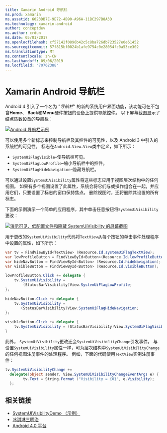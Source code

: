 ```yaml
---
title: Xamarin Android 导航栏
ms.prod: xamarin
ms.assetid: 6023DB7E-9E72-4B90-A96A-11BC297B8A3D
ms.technology: xamarin-android
author: conceptdev
ms.author: crdun
ms.date: 05/01/2017
ms.openlocfilehash: cf57142f0896b42c5c8ba726db723527e0e61452
ms.sourcegitcommit: 57f815bf0024b1afe9754c0e28054fc0a53ce302
ms.translationtype: MT
ms.contentlocale: zh-CN
ms.lasthandoff: 09/06/2019
ms.locfileid: "70762388"
---
```

# <a name="xamarinandroid-navigation-bar"></a>Xamarin Android 导航栏

Android 4 引入了一个名为 "*导航栏*" 的新的系统用户界面功能，该功能可在不包含**Home**、 **Back**和**Menu**硬件按钮的设备上提供导航控件。
以下屏幕截图显示了结点质数设备的导航栏：

 [![Android 导航栏示例](navigation-bar-images/19-navbar.png)](navigation-bar-images/19-navbar.png#lightbox)

可以使用多个新标志来控制导航栏及其控件的可见性，以及 Android 3 中引入的系统栏的可见性。 标志在`Android.View.View`类中定义，如下所示：

- `SystemUiFlagVisible`&ndash;使导航栏可见。 
- `SystemUiFlagLowProfile`&ndash;缩小导航栏中的控件。 
- `SystemUiFlagHideNavigation`&ndash;隐藏导航栏。 

可以通过设置`SystemUiVisibility`属性将这些标志应用于视图层次结构中的任何视图。 如果有多个视图设置了此属性，系统会将它们与或操作组合在一起，并应用它们，只要设置了标志的窗口保持焦点。 删除视图时，还将删除其设置的所有标志。

下面的示例演示一个简单的应用程序，其中单击任意按钮将`SystemUiVisibility`更改：

 [![演示可见、低配置文件和隐藏 SystemUiVisibility 的屏幕截图](navigation-bar-images/18-systemuivisibility.png)](navigation-bar-images/18-systemuivisibility.png#lightbox)

用于更改的`SystemUiVisibility`代码将`TextView`从每个按钮的单击事件处理程序中设置的属性，如下所示：

```csharp
var tv = FindViewById<TextView> (Resource.Id.systemUiFlagTextView);
var lowProfileButton = FindViewById<Button>(Resource.Id.lowProfileButton);
var hideNavButton = FindViewById<Button> (Resource.Id.hideNavigation);
var visibleButton = FindViewById<Button> (Resource.Id.visibleButton);
           
lowProfileButton.Click += delegate {
    tv.SystemUiVisibility =
        (StatusBarVisibility)View.SystemUiFlagLowProfile;
};
           
hideNavButton.Click += delegate {
    tv.SystemUiVisibility =
       (StatusBarVisibility)View.SystemUiFlagHideNavigation;        
};
           
visibleButton.Click += delegate {
    tv.SystemUiVisibility = (StatusBarVisibility)View.SystemUiFlagVisible;
}
```

此外， `SystemUiVisibility`更改还会`SystemUiVisibilityChange`引发事件。 与设置`SystemUiVisibility`属性一样，可为层次结构中`SystemUiVisibilityChange`的任何视图注册事件的处理程序。 例如，下面的代码使用`TextView`实例注册事件：

```csharp
tv.SystemUiVisibilityChange +=
  delegate(object sender, View.SystemUiVisibilityChangeEventArgs e) {
        tv.Text = String.Format ("Visibility = {0}", e.Visibility);
  };
```

## <a name="related-links"></a>相关链接

- [SystemUIVisibilityDemo （示例）](https://docs.microsoft.com/samples/xamarin/monodroid-samples/systemuivisibilitydemo)
- [冰淇淋三明治](http://www.android.com/about/ice-cream-sandwich/)
- [Android 4.0 平台](https://developer.android.com/sdk/android-4.0.html)
